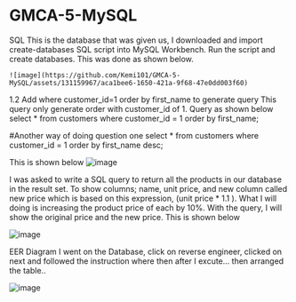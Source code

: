 # GMCA-5-MySQL

SQL 
This is the database that was given us, I downloaded and import create-databases SQL script into MySQL Workbench. Run the script and create databases. 
This was done as shown below. 
 
	![image](https://github.com/Kemi101/GMCA-5-MySQL/assets/131159967/aca1bee6-1650-421a-9f68-47e0dd003f60)

1.2	Add where customer_id=1 order by first_name to generate query
This query only generate order with customer_id of 1. Query as shown below  
select * from customers
where customer_id = 1
order by first_name;

#Another way of doing question one 
select * from customers
where customer_id = 1
order by first_name desc;

This is shown below 
![image](https://github.com/Kemi101/GMCA-5-MySQL/assets/131159967/1f804e3b-2d9d-4a56-88f9-51f09f6dd3c7)


I was asked to write a SQL query to return all the products in our database in the result set.  To show columns; name, unit price, and new column called new price which is based on this expression, (unit price * 1.1 ).
What I will doing is increasing the product price of each by 10%. With the query, I will show the original price and the new price.  This is shown below 

![image](https://github.com/Kemi101/GMCA-5-MySQL/assets/131159967/21d1a7d5-1de2-47a6-814d-dc84cdcbe8bb)

EER Diagram 
I went on the Database, click on reverse engineer, clicked on next and followed the instruction where then after I excute… then arranged the table.. 

![image](https://github.com/Kemi101/GMCA-5-MySQL/assets/131159967/d50520ac-6ee8-4cf2-a4bd-2cbe0cf8a0fd)


